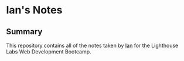 # Ian's Notes

## Summary 

This repository contains all of the notes taken by [Ian](https://github.com/Ian-c-cameron/) for the Lighthouse Labs Web Development Bootcamp.